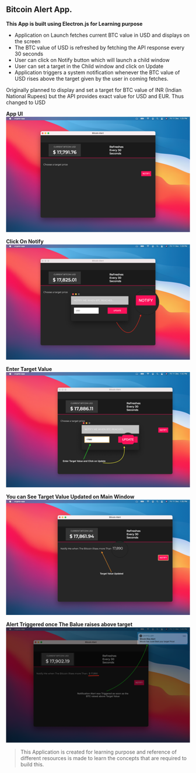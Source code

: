 ## Bitcoin Alert App.

**This App is built using Electron.js for Learning purpose** 
* Application on Launch fetches current BTC value in USD and displays on the screen
* The BTC value of USD is refreshed by fetching the API response every 30 seconds
* User can click on Notify button which will launch a child window 
* User can set a target in the Child window and click on Update 
* Application triggers a system notification whenever the BTC value of USD rises above the target given by the user in coming fetches.


Originally planned to display and set a target for BTC value of INR (Indian National Rupees) but the API provides exact value for USD and EUR. Thus changed to USD 

**App UI**
![Application UI](assets/thumbnails/APP%20UI.png)

**Click On Notify**
![Click on Notify](assets/thumbnails/Click%20on%20Notify.png)

**Enter Target Value**
![Enter Target Value](assets/thumbnails/Target%20Value.png)

**You can See Target Value Updated on Main Window**
![Target Value Updated](assets/thumbnails/value%20updated.png)

**Alert Triggered once The Balue raises above target**
![Alert](assets/thumbnails/Alert.png)
 
 
 
 
  
   
    
> This Application is created for learning purpose and reference of different resources is made to learn the concepts that are required to build this.